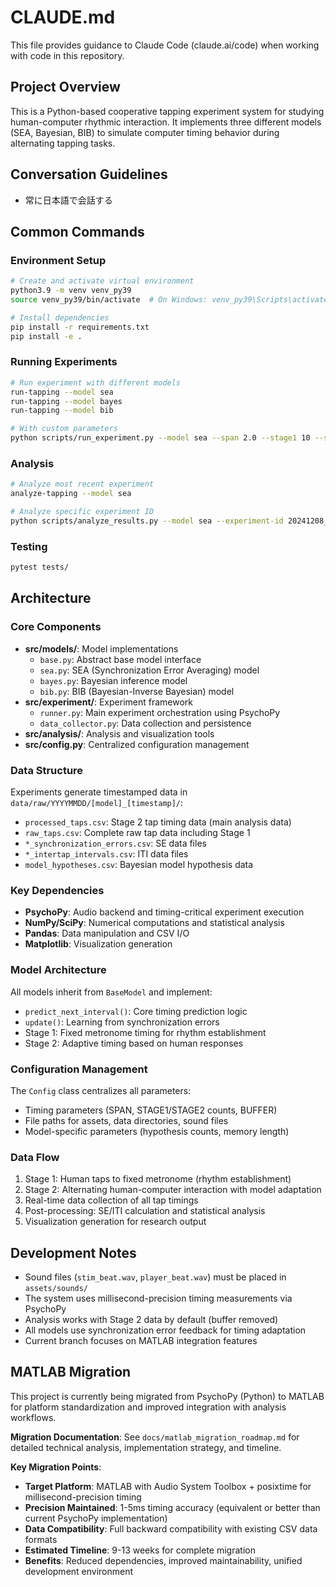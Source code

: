 # CLAUDE.md

This file provides guidance to Claude Code (claude.ai/code) when working with code in this repository.

## Project Overview

This is a Python-based cooperative tapping experiment system for studying human-computer rhythmic interaction. It implements three different models (SEA, Bayesian, BIB) to simulate computer timing behavior during alternating tapping tasks.

## Conversation Guidelines

- 常に日本語で会話する

## Common Commands

### Environment Setup
```bash
# Create and activate virtual environment
python3.9 -m venv venv_py39
source venv_py39/bin/activate  # On Windows: venv_py39\Scripts\activate

# Install dependencies
pip install -r requirements.txt
pip install -e .
```

### Running Experiments
```bash
# Run experiment with different models
run-tapping --model sea
run-tapping --model bayes
run-tapping --model bib

# With custom parameters
python scripts/run_experiment.py --model sea --span 2.0 --stage1 10 --stage2 100
```

### Analysis
```bash
# Analyze most recent experiment
analyze-tapping --model sea

# Analyze specific experiment ID
python scripts/analyze_results.py --model sea --experiment-id 20241208_143022
```

### Testing
```bash
pytest tests/
```

## Architecture

### Core Components
- **src/models/**: Model implementations
  - `base.py`: Abstract base model interface
  - `sea.py`: SEA (Synchronization Error Averaging) model
  - `bayes.py`: Bayesian inference model  
  - `bib.py`: BIB (Bayesian-Inverse Bayesian) model
- **src/experiment/**: Experiment framework
  - `runner.py`: Main experiment orchestration using PsychoPy
  - `data_collector.py`: Data collection and persistence
- **src/analysis/**: Analysis and visualization tools
- **src/config.py**: Centralized configuration management

### Data Structure
Experiments generate timestamped data in `data/raw/YYYYMMDD/[model]_[timestamp]/`:
- `processed_taps.csv`: Stage 2 tap timing data (main analysis data)
- `raw_taps.csv`: Complete raw tap data including Stage 1
- `*_synchronization_errors.csv`: SE data files
- `*_intertap_intervals.csv`: ITI data files  
- `model_hypotheses.csv`: Bayesian model hypothesis data

### Key Dependencies
- **PsychoPy**: Audio backend and timing-critical experiment execution
- **NumPy/SciPy**: Numerical computations and statistical analysis
- **Pandas**: Data manipulation and CSV I/O
- **Matplotlib**: Visualization generation

### Model Architecture
All models inherit from `BaseModel` and implement:
- `predict_next_interval()`: Core timing prediction logic
- `update()`: Learning from synchronization errors
- Stage 1: Fixed metronome timing for rhythm establishment
- Stage 2: Adaptive timing based on human responses

### Configuration Management
The `Config` class centralizes all parameters:
- Timing parameters (SPAN, STAGE1/STAGE2 counts, BUFFER)
- File paths for assets, data directories, sound files
- Model-specific parameters (hypothesis counts, memory length)

### Data Flow
1. Stage 1: Human taps to fixed metronome (rhythm establishment)
2. Stage 2: Alternating human-computer interaction with model adaptation
3. Real-time data collection of all tap timings
4. Post-processing: SE/ITI calculation and statistical analysis
5. Visualization generation for research output

## Development Notes

- Sound files (`stim_beat.wav`, `player_beat.wav`) must be placed in `assets/sounds/`
- The system uses millisecond-precision timing measurements via PsychoPy
- Analysis works with Stage 2 data by default (buffer removed)
- All models use synchronization error feedback for timing adaptation
- Current branch focuses on MATLAB integration features

## MATLAB Migration

This project is currently being migrated from PsychoPy (Python) to MATLAB for platform standardization and improved integration with analysis workflows.

**Migration Documentation**: See `docs/matlab_migration_roadmap.md` for detailed technical analysis, implementation strategy, and timeline.

**Key Migration Points**:
- **Target Platform**: MATLAB with Audio System Toolbox + posixtime for millisecond-precision timing
- **Precision Maintained**: 1-5ms timing accuracy (equivalent or better than current PsychoPy implementation)
- **Data Compatibility**: Full backward compatibility with existing CSV data formats
- **Estimated Timeline**: 9-13 weeks for complete migration
- **Benefits**: Reduced dependencies, improved maintainability, unified development environment